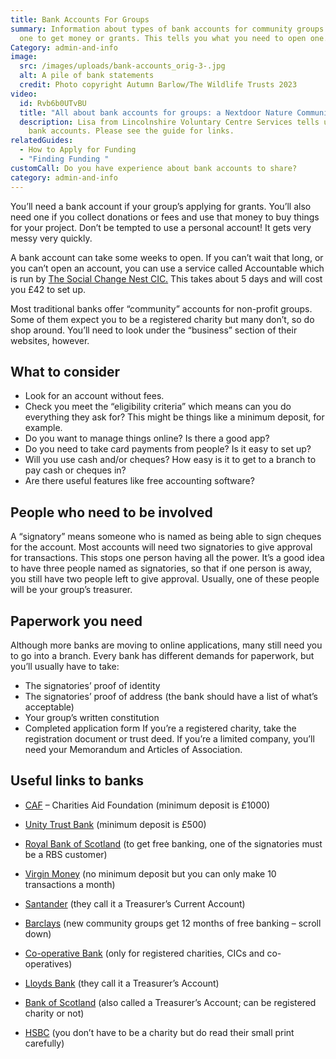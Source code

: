 ```yaml
---
title: Bank Accounts For Groups
summary: Information about types of bank accounts for community groups. You need
  one to get money or grants. This tells you what you need to open one.
Category: admin-and-info
image:
  src: /images/uploads/bank-accounts_orig-3-.jpg
  alt: A pile of bank statements
  credit: Photo copyright Autumn Barlow/The Wildlife Trusts 2023
video:
  id: Rvb6b0UTvBU
  title: "All about bank accounts for groups: a Nextdoor Nature Community Video"
  description: Lisa from Lincolnshire Voluntary Centre Services tells us all about
    bank accounts. Please see the guide for links.
relatedGuides:
  - How to Apply for Funding
  - "Finding Funding "
customCall: Do you have experience about bank accounts to share?
category: admin-and-info
---
```

You’ll need a bank account if your group’s applying for grants. You’ll also need one if you collect donations or fees and use that money to buy things for your project. Don’t be tempted to use a personal account! It gets very messy very quickly.


A bank account can take some weeks to open. If you can’t wait that long, or you can’t open an account, you can use a service called Accountable which is run by [The Social Change Nest CIC.](https://thesocialchangeagency.org/what-we-do/support-for-groups-and-movements/accountable/ "The Social Change Nest") This takes about 5 days and will cost you £42 to set up.


Most traditional banks offer “community” accounts for non-profit groups. Some of them expect you to be a registered charity but many don’t, so do shop around. You’ll need to look under the “business” section of their websites, however.



## What to consider



* Look for an account without fees.
* Check you meet the “eligibility criteria” which means can you do everything they ask for? This might be things like a minimum deposit, for example.
* Do you want to manage things online? Is there a good app?
* Do you need to take card payments from people? Is it easy to set up?
* Will you use cash and/or cheques? How easy is it to get to a branch to pay cash or cheques in?
* Are there useful features like free accounting software?



## People who need to be involved



A “signatory” means someone who is named as being able to sign cheques for the account. Most accounts will need two signatories to give approval for transactions. This stops one person having all the power. It’s a good idea to have three people named as signatories, so that if one person is away, you still have two people left to give approval.
Usually, one of these people will be your group’s treasurer.



## Paperwork you need



Although more banks are moving to online applications, many still need you to go into a branch. Every bank has different demands for paperwork, but you’ll usually have to take:
* The signatories’ proof of identity
* The signatories’ proof of address (the bank should have a list of what’s acceptable)
* Your group’s written constitution
* Completed application form
If you’re a registered charity, take the registration document or trust deed.
If you’re a limited company, you’ll need your Memorandum and Articles of Association.



## Useful links to banks

* [CAF](https://www.cafonline.org/caf-bank/current-account "Charities Aid Foundation") – Charities Aid Foundation (minimum deposit is £1000)
 
* [Unity Trust Bank](https://www.unity.co.uk/business-banking/business-current-account/ "Unity Trust Bank") (minimum deposit is £500)
* [Royal Bank of Scotland](https://www.rbs.co.uk/business/bank-accounts/community-bank-account.html "Royal Bank of Scotland") (to get free banking, one of the signatories must be a RBS customer)
* [Virgin Money](https://uk.virginmoney.com/business/charities-clubs-and-societies/clubs-and-societies-account/ "Virgin Money") (no minimum deposit but you can only make 10 transactions a month)
* [Santander](https://www.santander.co.uk/business/current-accounts/treasurers-current-account "Santander") (they call it a Treasurer’s Current Account)
* [Barclays](https://www.barclays.co.uk/business-banking/accounts/community-organisations/#accounts "Barclays") (new community groups get 12 months of free banking – scroll down)
* [Co-operative Bank](https://www.co-operativebank.co.uk/business/products/current-accounts/community-directplus/ "Co-operative Bank") (only for registered charities, CICs and co-operatives)
* [Lloyds Bank](https://www.lloydsbank.com/business/business-accounts/treasurers-account.html "Lloyds Bank") (they call it a Treasurer’s Account)
* [Bank of Scotland](https://business.bankofscotland.co.uk/business-accounts/community-accounts/treasurers-account.html "Bank of Scotland") (also called a Treasurer’s Account; can be registered charity or not)
* [HSBC](https://www.business.hsbc.uk/en-gb/products/charity-banking-community-account "HSBC") (you don’t have to be a charity but do read their small print carefully)



